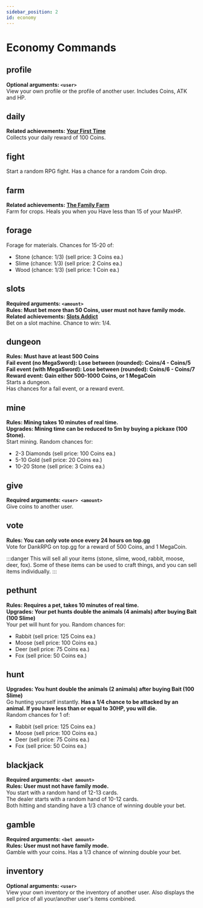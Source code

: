 ```yaml
---
sidebar_position: 2
id: economy
---
```


# Economy Commands

## profile
**Optional arguments: `<user>`** <br />
View your own profile or the profile of another user. Includes Coins, ATK and HP.

## daily
**Related achievements: [Your First Time](https://dankrpg.xyz/docs/The%20Basics/achievements#2-your-first-time)** <br />
Collects your daily reward of 100 Coins.

## fight
Start a random RPG fight. Has a chance for a random Coin drop.

## farm
**Related achievements: [The Family Farm](https://dankrpg.xyz/docs/The%20Basics/achievements#4-the-family-farm)** <br />
Farm for crops. Heals you when you Have less than 15 of your MaxHP.

## forage
Forage for materials. Chances for 15-20 of: <br />
- Stone (chance: 1/3) (sell price: 3 Coins ea.) <br />
- Slime (chance: 1/3) (sell price: 2 Coins ea.) <br />
- Wood (chance: 1/3) (sell price: 1 Coin ea.)

## slots
**Required arguments: `<amount>`** <br />
**Rules: Must bet more than 50 Coins, user must not have family mode.** <br />
**Related achievements: [Slots Addict](https://dankrpg.xyz/docs/The%20Basics/achievements#3-slots-addict)** <br />
Bet on a slot machine. Chance to win: 1/4.

## dungeon
**Rules: Must have at least 500 Coins** <br />
**Fail event (no MegaSword): Lose between (rounded): Coins/4 - Coins/5** <br />
**Fail event (with MegaSword): Lose between (rounded): Coins/6 - Coins/7** <br />
**Reward event: Gain either 500-1000 Coins, or 1 MegaCoin** <br />
Starts a dungeon. <br />
Has chances for a fail event, or a reward event.

## mine
**Rules: Mining takes 10 minutes of real time.** <br />
**Upgrades: Mining time can be reduced to 5m by buying a pickaxe (100 Stone).** <br />
Start mining. Random chances for: <br />
- 2-3 Diamonds (sell price: 100 Coins ea.) <br />
- 5-10 Gold (sell price: 20 Coins ea.) <br />
- 10-20 Stone (sell price: 3 Coins ea.)

## give
**Required arguments: `<user> <amount>`** <br />
Give coins to another user.

## vote
**Rules: You can only vote once every 24 hours on top.gg** <br />
Vote for DankRPG on top.gg for a reward of 500 Coins, and 1 MegaCoin.

:::danger
This will sell all your items (stone, slime, wood, rabbit, moose, deer, fox). Some of these items can be used to craft things, and you can sell items individually.
:::

## pethunt
**Rules: Requires a pet, takes 10 minutes of real time.** <br />
**Upgrades: Your pet hunts double the animals (4 animals) after buying Bait (100 Slime)** <br />
Your pet will hunt for you. Random chances for: <br />
- Rabbit (sell price: 125 Coins ea.) <br />
- Moose (sell price: 100 Coins ea.) <br />
- Deer (sell price: 75 Coins ea.) <br />
- Fox (sell price: 50 Coins ea.)

## hunt
**Upgrades: You hunt double the animals (2 animals) after buying Bait (100 Slime)** <br />
Go hunting yourself instantly. **Has a 1/4 chance to be attacked by an animal. If you have less than or equal to 30HP, you will die.** <br />
Random chances for 1 of: <br />
- Rabbit (sell price: 125 Coins ea.) <br />
- Moose (sell price: 100 Coins ea.) <br />
- Deer (sell price: 75 Coins ea.) <br />
- Fox (sell price: 50 Coins ea.)

## blackjack
**Required arguments: `<bet amount>`** <br />
**Rules: User must not have family mode.** <br />
You start with a random hand of 12-13 cards. <br />
The dealer starts with a random hand of 10-12 cards. <br />
Both hitting and standing have a 1/3 chance of winning double your bet.

## gamble
**Required arguments: `<bet amount>`** <br />
**Rules: User must not have family mode.** <br />
Gamble with your coins. Has a 1/3 chance of winning double your bet.

## inventory
**Optional arguments: `<user>`** <br />
View your own inventory or the inventory of another user. Also displays the sell price of all your/another user's items combined.
